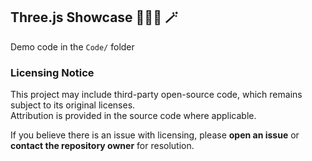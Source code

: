 ## Three.js Showcase 🧙🏻‍♀️ 🪄

Demo code in the `Code/` folder

### Licensing Notice

This project may include third-party open-source code, which remains subject to its original licenses.<br>
Attribution is provided in the source code where applicable.  

If you believe there is an issue with licensing, please **open an issue** or **contact the repository owner** for resolution.
